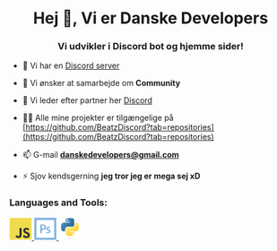 <h1 align="center">Hej 👋, Vi er Danske Developers</h1>
<h3 align="center">Vi udvikler i Discord bot og hjemme sider!</h3>

- 🔭 Vi har en [Discord server](https://discord.com/invite/x6Ep953Xsv)

- 👯 Vi ønsker at samarbejde om **Community**

- 🤝 Vi leder efter partner her [Discord](https://discord.com/invite/x6Ep953Xsv)

- 👨‍💻 Alle mine projekter er tilgængelige på [https://github.com/BeatzDiscord?tab=repositories](https://github.com/BeatzDiscord?tab=repositories)

- 📫 G-mail **danskedevelopers@gmail.com**

- ⚡ Sjov kendsgerning **jeg tror jeg er mega sej xD**


<h3 align="left">Languages and Tools:</h3>
<p align="left"> <a href="https://developer.mozilla.org/en-US/docs/Web/JavaScript" target="_blank"> <img src="https://raw.githubusercontent.com/devicons/devicon/master/icons/javascript/javascript-original.svg" alt="javascript" width="40" height="40"/> </a> <a href="https://www.photoshop.com/en" target="_blank"> <img src="https://raw.githubusercontent.com/devicons/devicon/master/icons/photoshop/photoshop-line.svg" alt="photoshop" width="40" height="40"/> </a> <a href="https://www.python.org" target="_blank"> <img src="https://raw.githubusercontent.com/devicons/devicon/master/icons/python/python-original.svg" alt="python" width="40" height="40"/> </a> </p>
